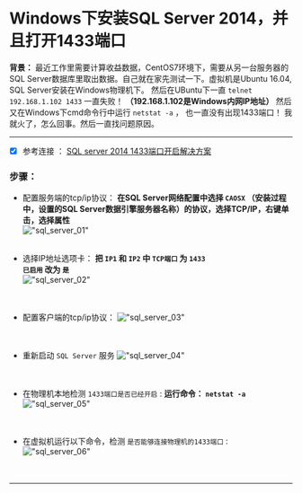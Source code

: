 Windows下安装SQL Server 2014，并且打开1433端口
==========================
**背景：** 最近工作里需要计算收益数据，CentOS7环境下，需要从另一台服务器的SQL Server数据库里取出数据。自己就在家先测试一下。虚拟机是Ubuntu 16.04, SQL Server安装在Windows物理机下。
然后在UBuntu下一直 `telnet 192.168.1.102 1433` 一直失败！ **（192.168.1.102是Windows内网IP地址）** 然后又在Windows下cmd命令行中运行 `netstat -a` ， 也一直没有出现1433端口！ 我就火了，怎么回事。然后一直找问题原因。

**********
* [x] 参考连接 ： 
[SQL server 2014 1433端口开启解决方案](https://blog.csdn.net/qq_33412610/article/details/74858100)<br />

### 步骤：
* 配置服务端的tcp/ip协议：
**在SQL Server网络配置中选择 `CAOSX` （安装过程中，设置的SQL Server数据引擎服务器名称）的协议，选择TCP/IP，右键单击，选择属性**<br />
!["sql_server_01"](https://github.com/tycao/tycao.github.io/blob/master/src/sql_server_01.png "sql_server_01")<br /><br />

* 选择IP地址选项卡：
**把 `IP1` 和 `IP2` 中 `TCP端口` 为 `1433`** <br />
**`已启用` 改为 `是`** <br />
!["sql_server_02"](https://github.com/tycao/tycao.github.io/blob/master/src/sql_server_02.png "sql_server_02")<br /><br /><br />

* 配置客户端的tcp/ip协议：
!["sql_server_03"](https://github.com/tycao/tycao.github.io/blob/master/src/sql_server_03.png "sql_server_03")<br /><br /><br />

* 重新启动 `SQL Server` 服务
!["sql_server_04"](https://github.com/tycao/tycao.github.io/blob/master/src/sql_server_04.png "sql_server_04")<br /><br /><br />

* 在物理机本地检测 `1433端口是否已经开启` :
**运行命令： `netstat -a`** <br />
!["sql_server_05"](https://github.com/tycao/tycao.github.io/blob/master/src/sql_server_05.png "sql_server_05")<br /><br /><br />

* 在虚拟机运行以下命令，检测 `是否能够连接物理机的1433端口：`
!["sql_server_06"](https://github.com/tycao/tycao.github.io/blob/master/src/sql_server_06.png "sql_server_06")<br /><br /><br />


*************************